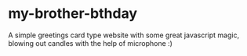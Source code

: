 # my-brother-bthday

A simple greetings card type website with some great javascript magic, blowing out candles with the help of microphone :)

